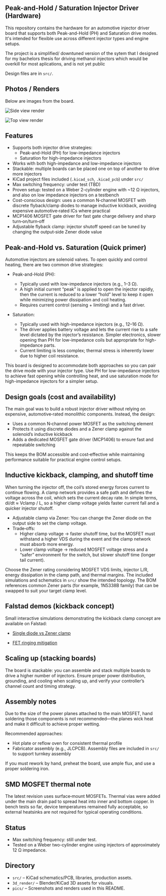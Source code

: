 ## Peak-and-Hold / Saturation Injector Driver (Hardware)

This repository contains the hardware for an automotive injector driver board that supports both Peak-and-Hold (PH) and Saturation drive modes. It's intended for flexible use across different injector types and engine setups.

The project is a simplified/ downtuned version of the sytem that I designed for my bachelors thesis for driving methanol injectors which would be overkill for most aplications, and is not yet public

Design files are in `src/`.

## Photos / Renders

Below are images from the board.

![Side view render](./pics/render4k_sidehigh.png)

![Top view render](./pics/render4k_top.png)

## Features

- Supports both injector drive strategies:
	- Peak-and-Hold (PH) for low-impedance injectors
	- Saturation for high-impedance injectors
- Works with both high-impedance and low-impedance injectors
- Stackable: multiple boards can be placed one on top of another to drive more injectors
- KiCad project files included (`.kicad_sch`, `.kicad_pcb`) under `src/`
- Max switching frequency: under test (TBD)
- Proven setup: tested on a Weber 2-cylinder engine with ~12 Ω injectors, and also on low impedance injectors on a testbench
- Cost-conscious design: uses a common N‑channel MOSFET with discrete flyback/clamp diodes to manage inductive kickback, avoiding expensive automotive‑rated ICs where practical
- MCP1406 MOSFET gate driver for fast gate charge delivery and sharp turn‑on/turn‑off
- Adjustable flyback clamp: injector shutoff speed can be tuned by changing the output‑side Zener diode value

## Peak-and-Hold vs. Saturation (Quick primer)

Automotive injectors are solenoid valves. To open quickly and control heating, there are two common drive strategies:

- Peak-and-Hold (PH):
	- Typically used with low-impedance injectors (e.g., 1–3 Ω).
	- A high initial current “peak” is applied to open the injector rapidly, then the current is reduced to a lower “hold” level to keep it open while minimizing power dissipation and coil heating.
	- Requires current control (sensing + limiting) and a fast driver.

- Saturation:
	- Typically used with high-impedance injectors (e.g., 12–16 Ω).
	- The driver applies battery voltage and lets the current rise to a safe level dictated by the injector’s resistance. Simpler electronics, slower opening than PH for low-impedance coils but appropriate for high-impedance parts.
	- Current limiting is less complex; thermal stress is inherently lower due to higher coil resistance.

This board is designed to accommodate both approaches so you can pair the drive mode with your injector type. Use PH for low-impedance injectors to achieve fast opening while controlling heat, and use saturation mode for high-impedance injectors for a simpler setup.

## Design goals (cost and availability)

The main goal was to build a robust injector driver without relying on expensive, automotive‑rated monolithic components. Instead, the design:

- Uses a common N‑channel power MOSFET as the switching element
- Protects it using discrete diodes and a Zener clamp against the solenoid’s inductive kickback
- Adds a dedicated MOSFET gate driver (MCP1406) to ensure fast and repeatable switching

This keeps the BOM accessible and cost‑effective while maintaining performance suitable for practical engine control setups.

## Inductive kickback, clamping, and shutoff time

When turning the injector off, the coil’s stored energy forces current to continue flowing. A clamp network provides a safe path and defines the voltage across the coil, which sets the current decay rate. In simple terms, di/dt ≈ Vclamp / L, so a higher clamp voltage yields faster current fall and a quicker injector shutoff.

- Adjustable clamp via Zener: You can change the Zener diode on the output side to set the clamp voltage.
- Trade‑offs:
	- Higher clamp voltage → faster shutoff time, but the MOSFET must withstand a higher VDS during the event and the clamp network must absorb more energy.
	- Lower clamp voltage → reduced MOSFET voltage stress and a “safer” environment for the switch, but slower shutoff time (longer tail current).

Choose the Zener rating considering MOSFET VDS limits, injector L/R, energy dissipation in the clamp path, and thermal margins. The included simulations and schematics in `src/` show the intended topology. The BOM references common Zener parts (for example, 1N5338B family) that can be swapped to suit your target clamp level.

## Falstad demos (kickback concept)

Small interactive simulations demonstrating the kickback clamp concept are available on Falstad:

- [Single diode vs Zener clamp](https://www.falstad.com/circuit/circuitjs.html?ctz=CQAgjCAMB0l3BWK0BsB2AnADgEwI5gMw6SFZYQAsOISlhtApgLRhgBQANiMeGDb140YkCMwzQ0bBCkKEMOQmkUJCLElHYATPjQwpdISlhA0tjAGYBDAK6cALu0KUQFgO5aATgHsADgB0ARxgsSAMIMEkwegQcCgUKeBwWNChTWHhMrMgsFw0OAC9DZl42ARoady8-IJCw9jceGjLDFsgGw31W-k1G3mZjYsH2xpaBkzHeEcNSnuH2ADcQZhQXQZWXEuE0ykhwbb2YBHYAc2XVoxMNkAvDjuut8835xofB-vmAZyaZit20iDWTifRinH44f5CchpdqeH6CGjjAE4dhw+jlIwfEx7fhg9Gmf74uLYzTffEtIn-HGuKzA0F9QgGJH4pHTORMwSM5bzM7sy48Lm3TRLPnvLmPQ5GHEHZDHRrknoIHptbS0HoXJXNAxmSy2BxcTHNOYI0zIUS0aCUagYMCxFAIfDkDAIFhgDC9Q3ckyar0en0tH23Dr+gw+1nsbw8U17XYYd3-SIGPYCHgR0wVHaQOOmHGocCmnACdhAA)

- [FET ringing mitigation](https://www.falstad.com/circuit/circuitjs.html?ctz=CQAgjCAMB0l3BWEDoBYEE4AcYFwMz5iqoBMqIZyl+yApgLRhgBQAbuBqSIQGyfdSkLJWq9I4bhOnQELAGYhSWEUJH5eq4T25hZUWKRYAnAUu3KtIiRlSQWAYyUrwAdn6XJIimEbMQTKSw2LjMkBiuWBjRrgZwEDCsADY8ml6p3tZxEAww8HAYkORwJFh2GGDYUiwAJpSoIszcpSC8FNw1dPIAhgCuSQAuLABe9SJM-C0NSiCdPf0DDMN0AHZ0xiwA7s5WO2789tueanvFUCwA5mZ81whS51ca6kIZPHdQ59tPSuSv+C+HPZgZSvYHWLagkEtMGfMbgYFwmGA74Mf5w1HVbYtDHosAHCFTbzTNrnDikVzcEnk7gTD4SOySOkGORXamtdoUkBYaSwtm0vlowEC7gowUmV4477TCTAiHfSoitJIlgAe3AtAo9PCGHMBiyulo+BY+FUIAAYgkPmB4AEIAAlOgAZwAlo6Bt0Vg46CwgA)

## Scaling up (stacking boards)

The board is stackable: you can assemble and stack multiple boards to drive a higher number of injectors. Ensure proper power distribution, grounding, and cooling when scaling up, and verify your controller’s channel count and timing strategy.

## Assembly notes

Due to the size of the power planes attached to the main MOSFET, hand soldering those components is not recommended—the planes wick heat and make it difficult to achieve proper wetting.

Recommended approaches:

- Hot plate or reflow oven for consistent thermal profile
- Fabricator assembly (e.g., JLCPCB). Assembly files are included in `src/` to support turnkey assembly

If you must rework by hand, preheat the board, use ample flux, and use a proper soldering iron.

## SMD MOSFET thermal note

The latest revision uses surface‑mount MOSFETs. Thermal vias were added under the main drain pad to spread heat into inner and bottom copper. In bench tests so far, device temperatures remained fully acceptable, so external heatsinks are not required for typical operating conditions.

## Status

- Max switching frequency: still under test.
- Tested on a Weber two-cylinder engine using injectors of approximately 12 Ω impedance.

## Directory

- `src/` – KiCad schematics/PCB, libraries, production assets.
- `3d_render/` – Blender/KiCad 3D assets for visuals.
- `pics/` – Screenshots and renders used in this README.
